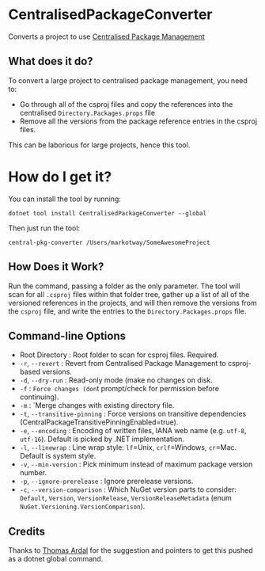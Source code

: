 # CentralisedPackageConverter

Converts a project to use [Centralised Package Management](https://devblogs.microsoft.com/nuget/introducing-central-package-management/)

## What does it do?

To convert a large project to centralised package management, you need to:

* Go through all of the csproj files and copy the references into the centralised `Directory.Packages.props` file
* Remove all the versions from the package reference entries in the csproj files.

This can be laborious for large projects, hence this tool. 

# How do I get it?

You can install the tool by running:

```
dotnet tool install CentralisedPackageConverter --global
```

Then just run the tool:

```
central-pkg-converter /Users/markotway/SomeAwesomeProject
```

## How Does it Work?

Run the command, passing a folder as the only parameter. The tool will scan for all `.csproj` files within that 
folder tree, gather up a list of all of the versioned references in the projects, and will then remove the versions
from the `csproj` file, and write the entries to the `Directory.Packages.props` file.

## Command-line Options

* Root Directory : Root folder to scan for csproj files. Required.
* `-r`, `--revert` : Revert from Centralised Package Management to csproj-based versions.
* `-d`, `--dry-run` : Read-only mode (make no changes on disk.
* `-f` : `Force changes (don`t prompt/check for permission before continuing).
* `-m` : `Merge changes with existing directory file.
* `-t`, `--transitive-pinning` : Force versions on transitive dependencies (CentralPackageTransitivePinningEnabled=true).
* `-e`, `--encoding` : Encoding of written files, IANA web name (e.g. `utf-8`, `utf-16`). Default is picked by .NET implementation.
* `-l`, `--linewrap` : Line wrap style: `lf`=Unix, `crlf`=Windows, `cr`=Mac. Default is system style.
* `-v`, `--min-version` : Pick minimum instead of maximum package version number.
* `-p`, `--ignore-prerelease` : Ignore prerelease versions.
* `-c`, `--version-comparison` : Which NuGet version parts to consider: `Default`, `Version`, `VersionRelease`, `VersionReleaseMetadata` (enum `NuGet.Versioning.VersionComparison`).

## Credits

Thanks to [Thomas Ardal](https://github.com/ThomasArdal) for the suggestion and pointers to get this pushed as a dotnet global command. 
